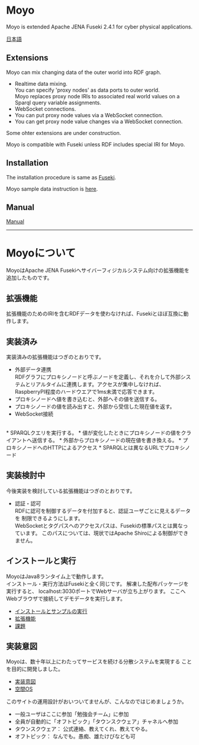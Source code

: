 # Moyo

Moyo is extended Apache JENA Fuseki 2.4.1 for cyber physical applications.

[日本語](#ja)

## Extensions

Moyo can mix changing data of the outer world into RDF graph.

* Realtime data mixing.
<BR>You can specify 'proxy nodes' as data ports to outer world.
<BR>Moyo replaces proxy node IRIs to associated
real world values on a Sparql query variable assignments.
* WebSocket connections.
 * You can put proxy node values via a WebSocket connection.
 * You can get proxy node value changes via a WebSocket connection.

Some ohter extensions are under construction.

Moyo is compatible with Fuseki unless RDF includes special IRI for Moyo.

## Installation

The installation procedure is same as [Fuseki](https://jena.apache.org/documentation/serving_data/).

Moyo sample data instruction is [here](moyo-doc/en/installation.md).

## Manual

[Manual](moyo-doc/en/manual.md)

----
<a name="#ja"></a>
# Moyoについて

MoyoはApache JENA Fusekiへサイバーフィジカルシステム向けの拡張機能を追加したものです。

## 拡張機能


拡張機能のためのIRIを含むRDFデータを使わなければ、Fusekiとほぼ互換に動作します。

## 実装済み

実装済みの拡張機能はつぎのとおりです。

 * 外部データ連携
 <BR>RDFグラフにプロキシノードと呼ぶノードを定義し、それを介して外部システムとリアルタイムに連携します。アクセスが集中しなければ、RaspberryPI程度のハードウエアで1ms未満で応答できます。
  * プロキシノードへ値を書き込むと、外部へその値を送信する。
  * プロキシノードの値を読み出すと、外部から受信した現在値を返す。
 * WebSocket接続
 <BR> 
  * SPARQLクエリを実行する。
  * 値が変化したときにプロキシノードの値をクライアントへ送信する。
  * 外部からプロキシノードの現在値を書き換える。
 * プロキシノードへのHTTPによるアクセス
  * SPARQLとは異なるURLでプロキシノード

## 実装検討中

今後実装を検討している拡張機能はつぎのとおりです。

 * 認証・認可
 <BR>RDFに認可を制御するデータを付加すると、認証ユーザごとに見えるデータを
 制限できるようにします。
 <BR>WebSocketとタグパスへのアクセスパスは、Fusekiの標準パスとは異なっています。
 このパスについては、現状ではApache Shiroによる制御ができません。

## インストールと実行

MoyoはJava8ランタイム上で動作します。<BR>
インストール・実行方法はFusekiと全く同じです。
解凍した配布パッケージを実行すると、
localhost:3030ポートでWebサーバが立ち上がります。
ここへWebブラウザで接続してデモデータを実行します。

* [インストールとサンプルの実行](moyo-doc/ja/install.md)
* [拡張機能](moyo-doc/ja/extension.md)
* [課題](moyo-doc/ja/issue.md)

## 実装意図

Moyoは、数十年以上にわたってサービスを続ける分散システムを実現する
ことを目的に開発しました。

* [実装意図](moyo-doc/ja/purpose.md)
* [空間OS](moyo-doc/ja/fieldos.md)


このサイトの運用設計がおいついてませんが、こんなのではじめましょうか。

* 一般ユーザはここに参加「勉強会チーム」に参加
* 全員が自動的に「オフトピック」「タウンスクウェア」チャネルへ参加
 * タウンスクウェア： 公式連絡、教えてくれ、教えてやる。
 * オフトピック： なんでも。愚痴、雄たけびなども可
